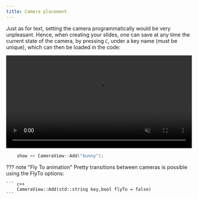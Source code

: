 ```yaml
---
title: Camera placement
---
```


Just as for text, setting the camera programmatically would be very unpleasant. Hence, when creating your slides, one can save at any time the current 
state of the camera, by pressing ```C```, under a key name (must be unique), which can then be loaded in the code:

<video src="../../static/save_cam.mp4" muted autoplay loop controls width="100%" >
</video>

```c++ title="Loading a camera"
    show << CameraView::Add("bunny");

```

??? note "Fly To animation"
    Pretty transitions between cameras is possible using the FlyTo options:
    
    ``` c++ 
        CameraView::Add(std::string key,bool flyTo = false)
    ```

